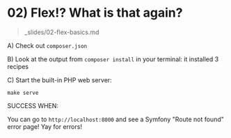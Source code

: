 # 02) Flex!? What is that again?
> _slides/02-flex-basics.md

A) Check out `composer.json`

B) Look at the output from `composer install`
    in your terminal: it installed 3 recipes

C) Start the built-in PHP web server:

    make serve

SUCCESS WHEN:

You can go to `http://localhost:8000` and see a
Symfony "Route not found" error page! Yay for errors!
